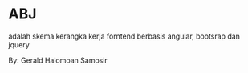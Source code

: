 # ABJ

adalah skema kerangka kerja forntend 
berbasis angular, bootsrap dan jquery

By: Gerald Halomoan Samosir
